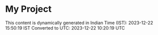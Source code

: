 # My Project

This content is dynamically generated in Indian Time (IST): 2023-12-22 15:50:19 IST
Converted to UTC: 2023-12-22 10:20:19 UTC

